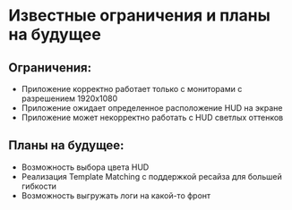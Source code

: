 # Известные ограничения и планы на будущее

## Ограничения:
- Приложение корректно работает только с мониторами с разрешением 1920x1080
- Приложение ожидает определенное расположение HUD на экране
- Приложение может некорректно работать с HUD светлых оттенков

## Планы на будущее:
- Возможность выбора цвета HUD
- Реализация Template Matching с поддержкой ресайза для большей гибкости
- Возможность выгружать логи на какой-то фронт

